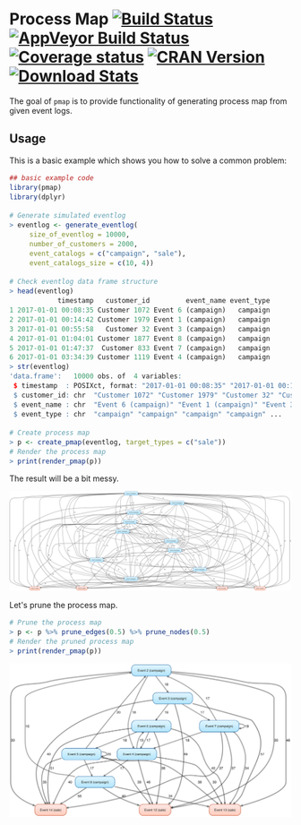 # Process Map [![Build Status]][Travis] [![AppVeyor Build Status]][AppVeyor Link] [![Coverage status]][Coverage status link] [![CRAN Version]][CRAN Link] [![Download Stats]][CRAN Link]

[Build Status]: https://travis-ci.org/twang2218/pmap.svg?branch=master
[Travis]: https://travis-ci.org/twang2218/pmap

[CRAN Version]: http://www.r-pkg.org/badges/version/pmap
[CRAN Link]: https://cran.r-project.org/web/packages/pmap/index.html

[Coverage status]: https://coveralls.io/repos/github/twang2218/pmap/badge.svg?branch=master
[Coverage status link]: https://coveralls.io/github/twang2218/pmap?branch=master

[Download Stats]: https://cranlogs.r-pkg.org/badges/grand-total/pmap?color=brightgreen

[AppVeyor Build Status]: https://ci.appveyor.com/api/projects/status/github/twang2218/pmap?branch=master&svg=true
[AppVeyor Link]: https://ci.appveyor.com/project/twang2218/pmap

The goal of `pmap` is to provide functionality of generating process map from given event logs.

## Usage

This is a basic example which shows you how to solve a common problem:

``` r
## basic example code
library(pmap)
library(dplyr)

# Generate simulated eventlog
> eventlog <- generate_eventlog(
     size_of_eventlog = 10000,
     number_of_customers = 2000,
     event_catalogs = c("campaign", "sale"),
     event_catalogs_size = c(10, 4))

# Check eventlog data frame structure
> head(eventlog)
            timestamp   customer_id         event_name event_type
1 2017-01-01 00:08:35 Customer 1072 Event 6 (campaign)   campaign
2 2017-01-01 00:14:42 Customer 1979 Event 1 (campaign)   campaign
3 2017-01-01 00:55:58   Customer 32 Event 3 (campaign)   campaign
4 2017-01-01 01:04:01 Customer 1877 Event 8 (campaign)   campaign
5 2017-01-01 01:47:37  Customer 833 Event 7 (campaign)   campaign
6 2017-01-01 03:34:39 Customer 1119 Event 4 (campaign)   campaign
> str(eventlog)
'data.frame':   10000 obs. of  4 variables:
 $ timestamp  : POSIXct, format: "2017-01-01 00:08:35" "2017-01-01 00:14:42" ...
 $ customer_id: chr  "Customer 1072" "Customer 1979" "Customer 32" "Customer 1877" ...
 $ event_name : chr  "Event 6 (campaign)" "Event 1 (campaign)" "Event 3 (campaign)" "Event 8 (campaign)" ...
 $ event_type : chr  "campaign" "campaign" "campaign" "campaign" ...

# Create process map
> p <- create_pmap(eventlog, target_types = c("sale"))
# Render the process map
> print(render_pmap(p))
```

The result will be a bit messy.

![process map without prune](man/figures/example.prune_edges.none.svg)

Let's prune the process map.

```R
# Prune the process map
> p <- p %>% prune_edges(0.5) %>% prune_nodes(0.5)
# Render the pruned process map
> print(render_pmap(p))
```

![cleaner process map](man/figures/example.prune_edges.both.svg)
